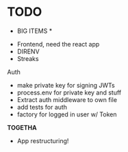 # TODO

 * BIG ITEMS *
 - Frontend, need the react app
 - DIRENV
 - Streaks

 Auth 
  - make private key for signing JWTs
  - process.env for private key and stuff
  - Extract auth middleware to own file
  - add tests for auth
  - factory for logged in user w/ Token

 **TOGETHA**
 - App restructuring!
